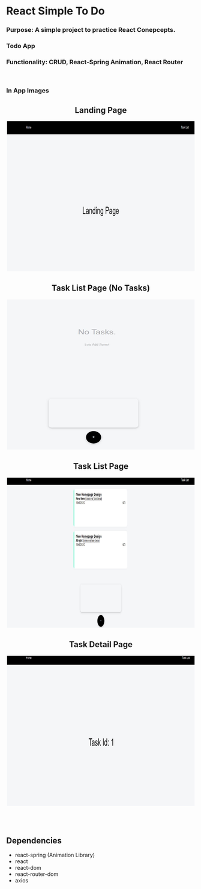 <h1>React Simple To Do</h1>
<h3>Purpose: A simple project to practice React Conepcepts.</h3>
<h3>Todo App</h3>
<h3>
Functionality: CRUD, React-Spring Animation, React Router
</h3>
<br/>
<h3> In App Images </h3>
 <h2 align="center"> Landing Page </h2>
<p align="center">
  <img src="https://github.com/guogbonn/react_simple_todo/blob/main/projectPics/HomePage.JPG?raw=true" data-canonical-src="https://github.com/guogbonn/react_simple_todo/blob/main/projectPics/HomePage.JPG?raw=true" width="500" height="400" />
</p>
<h2 align="center">Task List Page (No Tasks) </h2>
<p  align="center">
  <img src="https://github.com/guogbonn/react_simple_todo/blob/main/projectPics/landing.JPG?raw=true" data-canonical-src="https://github.com/guogbonn/react_simple_todo/blob/main/projectPics/landing.JPG?raw=true" width="500" height="400" />
</p>
 <h2 align="center"> Task List Page </h2>
<p align="center">
  <img src="https://github.com/guogbonn/react_simple_todo/blob/main/projectPics/landing%20with%20tasks.JPG?raw=true" data-canonical-src="https://github.com/guogbonn/react_simple_todo/blob/main/projectPics/landing%20with%20tasks.JPG?raw=true" width="500" height="400" />
</p>

<h2 align="center">Task Detail Page </h2>
<p  align="center">
  <img src="https://github.com/guogbonn/react_simple_todo/blob/main/projectPics/TaskDetailPage.JPG?raw=true" data-canonical-src="https://github.com/guogbonn/react_simple_todo/blob/main/projectPics/TaskDetailPage.JPG?raw=true" width="500" height="400" />
</p>

<br/>


  
<br/>

<h2>Dependencies</h2>
<ul>
  <li>react-spring (Animation Library)</li>
  <li>react</li>
  <li>react-dom</li>
 <li>react-router-dom</li>
  <li>axios</li>
</ul>

